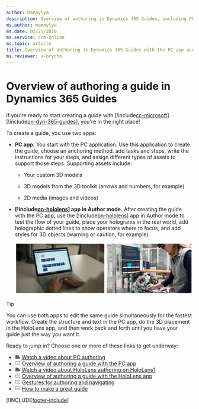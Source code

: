 ```yaml
---
author: Mamaylya
description: Overview of authoring in Dynamics 365 Guides, including PC authoring and HoloLens authoring
ms.author: mamaylya
ms.date: 02/25/2020
ms.service: crm-online
ms.topic: article
title: Overview of authoring in Dynamics 365 Guides with the PC app and Hololens app
ms.reviewer: v-brycho
---
```


# Overview of authoring a guide in Dynamics 365 Guides
 
If you're ready to start creating a guide with [!include[cc-microsoft](../includes/cc-microsoft.md)] [!include[pn-dyn-365-guides](../includes/pn-dyn-365-guides.md)], you're in the right place! 

To create a guide, you use two apps:

- **PC app.** You start with the PC application. Use this application to create the guide, choose an anchoring method, 
add tasks and steps, write the instructions for your steps, and assign different types of assets to support those steps. 
Supporting assets include:

    - Your custom 3D models

    - 3D models from the 3D toolkit (arrows and numbers, for example)

    - 2D media (images and videos)

- **[!include[pn-hololens](../includes/pn-hololens.md)] app in Author mode.** After creating the guide with the PC app, use the [!include[pn-hololens](../includes/pn-hololens.md)] app in Author mode to test the flow of your guide, place your holograms in the real world, add holographic dotted lines to show operators where to focus, and add styles for 3D objects (warning or caution, for example).

    ![Authoring overview](media/authoring-overview.PNG "Authoring overview")
    
> [!TIP]
> You can use both apps to edit the same guide simultaneously for the fastest workflow. Create the structure and text in the PC app, do the 3D placement in the HoloLens app, and then work back and forth until you have your guide just the way you want it.  

Ready to jump in? Choose one or more of these links to get underway:

- ![Video camera graphic](media/video-camera.PNG "Video camera graphic") [Watch a video about PC authoring](https://aka.ms/pcauthor)
- ![Doc graphic](media/doc-icon.PNG "Doc graphic") [Overview of authoring a guide with the PC app](pc-app-overview.md)
- ![Video camera graphic](media/video-camera.PNG "Video camera graphic") [Watch a video about HoloLens authoring on HoloLens1](https://aka.ms/hololensauthor)
- ![Doc graphic](media/doc-icon.PNG "Doc graphic") [Overview of authoring a guide with the HoloLens app](hololens-app-overview.md)
- ![Doc graphic](media/doc-icon.PNG "Doc graphic") [Gestures for authoring and navigating](authoring-gestures.md)
- ![Doc graphic](media/doc-icon.PNG "Doc graphic") [How to make a great guide](great-guide.md)


[!INCLUDE[footer-include](../includes/footer-banner.md)]
